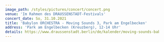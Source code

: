 ```yaml
---
image_path: /styles/pictures/concert/concert.png
venue: 'Im Rahmen des DRAUSSENSTADT-Festivals'
concert_date: So, 31.10.2021
title: 'Babylon ORCHESTRA - Moving Sounds 3, Park am Engelbecken'
address: 'Park am Engelbecken (Kreuzberg), 12-14 Uhr'
details: https://www.draussenstadt.berlin/de/kalender/moving-sounds-babylon-orchestra/1874
---
```

